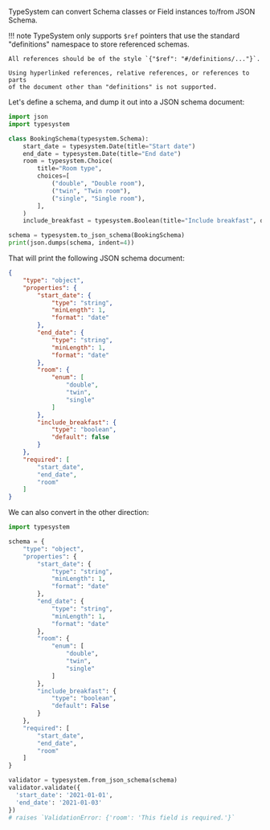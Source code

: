 TypeSystem can convert Schema classes or Field instances to/from JSON Schema.

!!! note
    TypeSystem only supports `$ref` pointers that use the standard "definitions"
    namespace to store referenced schemas.

    All references should be of the style `{"$ref": "#/definitions/..."}`.

    Using hyperlinked references, relative references, or references to parts
    of the document other than "definitions" is not supported.

Let's define a schema, and dump it out into a JSON schema document:

```python
import json
import typesystem

class BookingSchema(typesystem.Schema):
    start_date = typesystem.Date(title="Start date")
    end_date = typesystem.Date(title="End date")
    room = typesystem.Choice(
        title="Room type",
        choices=[
            ("double", "Double room"),
            ("twin", "Twin room"),
            ("single", "Single room"),
        ],
    )
    include_breakfast = typesystem.Boolean(title="Include breakfast", default=False)

schema = typesystem.to_json_schema(BookingSchema)
print(json.dumps(schema, indent=4))
```

That will print the following JSON schema document:

```json
{
    "type": "object",
    "properties": {
        "start_date": {
            "type": "string",
            "minLength": 1,
            "format": "date"
        },
        "end_date": {
            "type": "string",
            "minLength": 1,
            "format": "date"
        },
        "room": {
            "enum": [
                "double",
                "twin",
                "single"
            ]
        },
        "include_breakfast": {
            "type": "boolean",
            "default": false
        }
    },
    "required": [
        "start_date",
        "end_date",
        "room"
    ]
}
```

We can also convert in the other direction:

```python
import typesystem

schema = {
    "type": "object",
    "properties": {
        "start_date": {
            "type": "string",
            "minLength": 1,
            "format": "date"
        },
        "end_date": {
            "type": "string",
            "minLength": 1,
            "format": "date"
        },
        "room": {
            "enum": [
                "double",
                "twin",
                "single"
            ]
        },
        "include_breakfast": {
            "type": "boolean",
            "default": False
        }
    },
    "required": [
        "start_date",
        "end_date",
        "room"
    ]
}

validator = typesystem.from_json_schema(schema)
validator.validate({
  'start_date': '2021-01-01',
  'end_date': '2021-01-03'
})
# raises `ValidationError: {'room': 'This field is required.'}`
```
